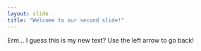```yaml
---
layout: slide
title: "Welcome to our second slide!"
---
```

Erm... I guess this is my new text?
Use the left arrow to go back!
